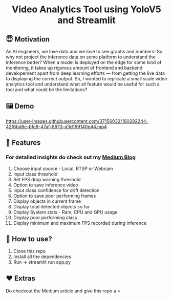 <h1 align="center">Video Analytics Tool using YoloV5 and Streamlit</h1>

## :innocent: Motivation
As AI engineers, we love data and we love to see graphs and numbers! So why not project the inference data on some platform to understand the inference better? When a model is deployed on the edge for some kind of monitoring, it takes up rigorous amount of frontend and backend developement apart from deep learning efforts — from getting the live data to displaying the correct output. So, I wanted to replicate a small scale video analytics tool and understand what all feature would be useful for such a tool and what could be the limitations?

## :framed_picture: Demo

https://user-images.githubusercontent.com/37156032/160282244-42f6bd8c-bfc8-47af-8973-d3d199140e44.mp4

## :key: Features

<h3>For detailed insights do check out my <a href="https://sahilchachra.medium.com/video-analytics-dashboard-for-yolov5-and-deepsort-c5994461cb44">Medium Blog</a></h3>

<ol>
    <li>Choose input source - Local, RTSP or Webcam</li>
    <li>Input class threshold</li>
    <li>Set FPS drop warning threshold</li>
    <li>Option to save inference video</li>
    <li>Input class confidence for drift detection</li>
    <li>Option to save poor performing frames</li>
    <li>Display objects in current frame</li>
    <li>Display total detected objects so far</li>
    <li>Display System stats - Ram, CPU and GPU usage</li>
    <li>Display poor performing class</li>
    <li>Display minimum and maximum FPS recorded during inference</li>
</ol> 

## :dizzy: How to use?
<ol>
    <li>Clone this repo</li>
    <li>Install all the dependencies</li>
    <li>Run -> streamlit run app.py</li>
</ol>

## :heart: Extras
Do checkout the Medium article and give this repo a :star: